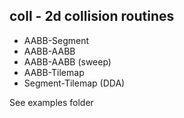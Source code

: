 ## coll - 2d collision routines

- AABB-Segment
- AABB-AABB
- AABB-AABB (sweep)
- AABB-Tilemap
- Segment-Tilemap (DDA)

See examples folder